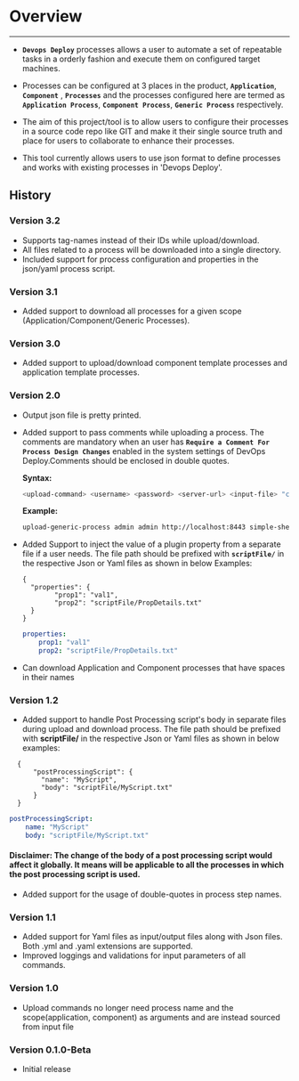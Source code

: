 # Overview

---

* **`Devops Deploy`** processes allows a user to automate a set of repeatable tasks in a orderly fashion and execute them on configured target machines.

* Processes can be configured at 3 places in the product, **`Application`**, **`Component`** , **`Processes`** and the processes configured here are termed as **`Application Process`**, **`Component Process`**, **`Generic Process`** respectively.

* The aim of this project/tool is to allow users to configure their processes in a source code repo like GIT and make it their single source truth and place for users to collaborate to enhance their processes. 

* This tool currently allows users to use json format to define processes and works with existing processes in 'Devops Deploy'.


## History

### Version 3.2
* Supports tag-names instead of their IDs while upload/download.
* All files related to a process will be downloaded into a single directory.
* Included support for process configuration and properties in the json/yaml process script.

### Version 3.1
* Added support to download all processes for a given scope (Application/Component/Generic Processes).

### Version 3.0
* Added support to upload/download component template processes and application template processes.

### Version 2.0
* Output json file is pretty printed.

* Added support to pass comments while uploading a process. The comments are mandatory when an user has **`Require a Comment For Process Design Changes`** enabled in the system settings of DevOps Deploy.Comments should be enclosed in double quotes. 

    **Syntax:** 
    
    ```sh
    <upload-command> <username> <password> <server-url> <input-file> "comments to add while updating process"
    ```
    
    **Example:** 
    
    ```sh
    upload-generic-process admin admin http://localhost:8443 simple-shell-process.json "Changed the Regex in shell step to process only text files."
    ```
  

* Added Support to inject the value of a plugin property from a separate file if a user needs. The file path should be prefixed with **`scriptFile/`** in the respective Json or Yaml files as shown in below Examples:

    ```json5
    { 
      "properties": {
            "prop1": "val1",
            "prop2": "scriptFile/PropDetails.txt"
      }
    }
    ```
    
    ```yaml
    properties:
        prop1: "val1"
        prop2: "scriptFile/PropDetails.txt"
    ```

* Can download Application and Component processes that have spaces in their names 

### Version 1.2
* Added support to handle Post Processing script's body in separate files during upload and download process. The file path should be prefixed with **scriptFile/** in the respective Json or Yaml files as shown in below examples:

```json5 
  {
      "postProcessingScript": {
        "name": "MyScript",
        "body": "scriptFile/MyScript.txt"
      }
  }
```

```yaml
postProcessingScript:
    name: "MyScript"
    body: "scriptFile/MyScript.txt"
```

#### Disclaimer: The change of the body of a post processing script would affect it globally. It means will be applicable to all the processes in which the post processing script is used.

* Added support for the usage of double-quotes in process step names.

### Version 1.1
* Added support for Yaml files as input/output files along with Json files. Both .yml and .yaml extensions are supported.
* Improved loggings and validations for input parameters of all commands.

### Version 1.0
* Upload commands no longer need process name and the scope(application, component) as arguments and are instead sourced from input file

### Version 0.1.0-Beta

* Initial release